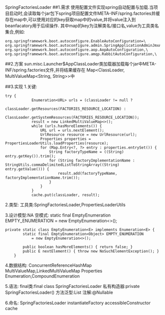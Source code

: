 SpringFactoriesLoader
##1.需求
使用配置文件实现spring自动配置与加载.当项目启动时,会读取每个jar包下spring项目配置文件META-INF/spring.factories并缓存在map中,可以使用对应的key获取map中的value,并将value注入到beanfacatory用于后续操作.
其中map的key为注解类名/接口名,value为工具类名集合,例如:
```
org.springframework.boot.autoconfigure.EnableAutoConfiguration=\
org.springframework.boot.autoconfigure.admin.SpringApplicationAdminJmxAutoConfiguration,\
org.springframework.boot.autoconfigure.aop.AopAutoConfiguration,\
org.springframework.boot.autoconfigure.amqp.RabbitAutoConfiguration,\

```
##2.方案
sun.misc.Launcher$AppClassLoader类加载器加载每个jar中META-INF/spring.factories文件,并将结果缓存在
Map<ClassLoader, MultiValueMap<String, String>>中

##3.实现
1.关键:
```
try {
			Enumeration<URL> urls = (classLoader != null ?
					classLoader.getResources(FACTORIES_RESOURCE_LOCATION) :
					ClassLoader.getSystemResources(FACTORIES_RESOURCE_LOCATION));
			result = new LinkedMultiValueMap<>();
			while (urls.hasMoreElements()) {
				URL url = urls.nextElement();
				UrlResource resource = new UrlResource(url);
				Properties properties = PropertiesLoaderUtils.loadProperties(resource);
				for (Map.Entry<?, ?> entry : properties.entrySet()) {
					String factoryTypeName = ((String) entry.getKey()).trim();
					for (String factoryImplementationName : StringUtils.commaDelimitedListToStringArray((String) entry.getValue())) {
						result.add(factoryTypeName, factoryImplementationName.trim());
					}
				}
			}
			cache.put(classLoader, result);
```
2.类型:
工具类:SpringFactoriesLoader,PropertiesLoaderUtils

3.设计模型:NA
空模式:
static final EmptyEnumeration<Object> EMPTY_ENUMERATION = new EmptyEnumeration<>();
```
private static class EmptyEnumeration<E> implements Enumeration<E> {
        static final EmptyEnumeration<Object> EMPTY_ENUMERATION
            = new EmptyEnumeration<>();

        public boolean hasMoreElements() { return false; }
        public E nextElement() { throw new NoSuchElementException(); }
    }
```



4.数据结构:
ConcurrentReferenceHashMap
MultiValueMap,LinkedMultiValueMap
Properties
Enumeration,CompoundEnumeration

5.语法:
final类:final class SpringFactoriesLoader
私有构造器:private SpringFactoriesLoader()
方法泛型:List<T>
注解:@Nullable

6.命名:
SpringFactoriesLoader
instantiateFactory
accessibleConstructor
cache
